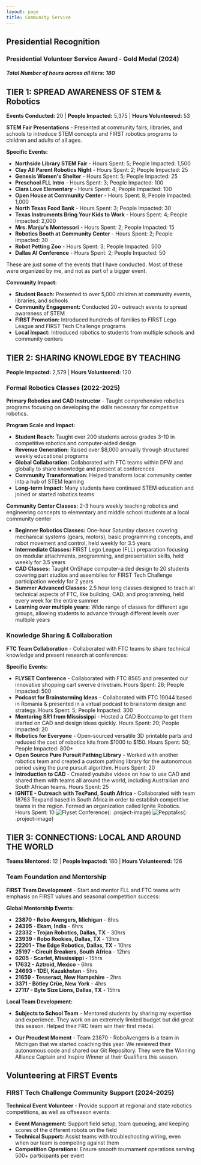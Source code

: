 ```yaml
---
layout: page
title: Community Service
---
```


## Presidential Recognition

### Presidential Volunteer Service Award - Gold Medal (2024)

##### Total Number of hours across all tiers: 180

## TIER 1: SPREAD AWARENESS OF STEM & Robotics
**Events Conducted:** 20 | **People Impacted:** 5,375 | **Hours Volunteered:** 53

**STEM Fair Presentations** - Presented at community fairs, libraries, and schools to introduce STEM concepts and FIRST robotics programs to children and adults of all ages. 

**Specific Events:**
- **Northside Library STEM Fair** - Hours Spent: 5; People Impacted: 1,500
- **Clay All Parent Robotics Night** - Hours Spent: 2; People Impacted: 25
- **Genesis Women's Shelter** - Hours Spent: 5; People Impacted: 25
- **Preschool FLL Intro** - Hours Spent: 3; People Impacted: 100
- **Clara Love Elementary** - Hours Spent: 4; People Impacted: 100
- **Open House at Community Center** - Hours Spent: 8; People Impacted: 1,000
- **North Texas Food Bank** - Hours Spent: 3; People Impacted: 30
- **Texas Instruments Bring Your Kids to Work** - Hours Spent: 4; People Impacted: 2,000
- **Mrs. Manju's Montessori** - Hours Spent: 2; People Impacted: 15
- **Robotics Booth at Community Center** - Hours Spent: 2; People Impacted: 30
- **Robot Petting Zoo** - Hours Spent: 3; People Impacted: 500
- **Dallas AI Conference** - Hours Spent: 2; People Impacted: 50

These are just some of the events that I have conducted. Most of these were organized by me, and not as part of a bigger event. 

**Community Impact:**
- **Student Reach:** Presented to over 5,000 children at community events, libraries, and schools
- **Community Engagement:** Conducted 20+ outreach events to spread awareness of STEM
- **FIRST Promotion:** Introduced hundreds of families to FIRST Lego League and FIRST Tech Challenge programs
- **Local Impact:** Introduced robotics to students from multiple schools and community centers


## TIER 2: SHARING KNOWLEDGE BY TEACHING
**People Impacted:** 2,579 | **Hours Volunteered:** 120

### Formal Robotics Classes (2022-2025)
**Primary Robotics and CAD Instructor** - Taught comprehensive robotics programs focusing on developing the skills necessary for competitive robotics.

**Program Scale and Impact:**
- **Student Reach:** Taught over 200 students across grades 3-10 in competitive robotics and computer-aided design
- **Revenue Generation:** Raised over $8,000 annually through structured weekly educational programs
- **Global Collaboration:** Collaborated with FTC teams within DFW and globally to share knowledge and present at conferences
- **Community Transformation:** Helped transform local community center into a hub of STEM learning
- **Long-term Impact:** Many students have continued STEM education and joined or started robotics teams

**Community Center Classes:** 2-3 hours weekly teaching robotics and engineering concepts to elementary and middle school students at a local community center
- **Beginner Robotics Classes:** One-hour Saturday classes covering mechanical systems (gears, motors), basic programming concepts, and robot movement and control, held weekly for 3.5 years
- **Intermediate Classes:** FIRST Lego League (FLL) preparation focusing on modular attachments, programming, and presentation skills, held weekly for 3.5 years
- **CAD Classes:** Taught OnShape computer-aided design to 20 students covering part studios and assemblies for FIRST Tech Challenge participation weekly for 2 years
- **Summer Advanced Classes:** 2.5 hour long classes designed to teach all technical aspects of FTC, like building, CAD, and programming, held every week for the entire summer
- **Learning over multiple years:** Wide range of classes for different age groups, allowing students to advance through different levels over multiple years

### Knowledge Sharing & Collaboration
**FTC Team Collaboration** - Collaborated with FTC teams to share technical knowledge and present research at conferences:

**Specific Events:**
- **FLYSET Conference** - Collaborated with FTC 8565 and presented our innovative shopping cart swerve drivetrain. Hours Spent: 26; People Impacted: 500
- **Podcast for Brainstorming Ideas** - Collaborated with FTC 19044 based in Romania & presented in a virtual podcast to brainstorm design and strategy. Hours Spent: 5; People Impacted: 300
- **Mentoring SR1 from Mississippi** - Hosted a CAD Bootcamp to get them started on CAD and design ideas quickly. Hours Spent: 20; People Impacted: 20
- **Robotics for Everyone** - Open-sourced versatile 3D printable parts and reduced the cost of robotics kits from \$1000 to $150. Hours Spent: 50; People Impacted: 800+
- **Open Source Pure Pursuit Pathing Library** - Worked with another robotics team and created a custom pathing library for the autonomous period using the pure pursuit algorithm. Hours Spent: 20
- **Introduction to CAD** - Created youtube videos on how to use CAD and shared them with teams all around the world, including Austrailian and South African teams. Hours Spent: 25
- **IGNITE - Outreach with TexPand, South Africa** - Collaborated with team 18763 Texpand based in South Africa in order to establish competitive teams in the region. Formed an organization called Ignite Robotics. Hours Spent: 10
![Flyset Conference](assets\images\flysetconference.png){: .project-image} ![Pepptalks](assets/images/pepptalks.png){: .project-image}

## TIER 3: CONNECTIONS: LOCAL AND AROUND THE WORLD
**Teams Mentored:** 12 | **People Impacted:** 180 | **Hours Volunteered:** 126

### Team Foundation and Mentorship
**FIRST Team Development** - Start and mentor FLL and FTC teams with emphasis on FIRST values and seasonal competition success:

**Global Mentorship Events:**
- **23870 - Robo Avengers, Michigan** - 8hrs
- **24395 - Ekam, India** - 6hrs
- **22332 - Trojan Robotics, Dallas, TX** - 30hrs
- **23939 - Robo Rookies, Dallas, TX** - 13hrs
- **22201 - The Edge Robotics, Dallas, TX** - 10hrs
- **25197 - Circuit Breakers, South Africa** - 12hrs
- **6205 - Scarlet, Mississippi** - 15hrs
- **17632 - Aztroid, Mexico** - 6hrs
- **24693 - 1DEI, Kazakhstan** - 5hrs
- **21659 - Tesseract, New Hampshire** - 2hrs
- **3371 - Bötley Crüe, New York** - 4hrs
- **27117 - Byte Size Lions, Dallas, TX** - 15hrs

**Local Team Development:**
- **Subjects to School Team** - Mentored students by sharing my expertise and experience. They work on an extremely limited budget but did great this season. Helped their FRC team win their first medal.

- **Our Proudest Moment** - Team 23870 - RoboAvengers is a team in Michigan that we started coaching this year. We reviewed their autonomous code and shared our Git Repository. They were the Winning Alliance Captain and Inspire Winner at their Qualifiers this season.


## Volunteering at FIRST Events

### FIRST Tech Challenge Community Support (2024-2025)
**Technical Event Volunteer** - Provide support at regional and state robotics competitions, as well as offseason events:

- **Event Management:** Support field setup, team queueing, and keeping scores of the different robots on the field
- **Technical Support:** Assist teams with troubleshooting wiring, even when our team is competing against them
- **Competition Operations:** Ensure smooth tournament operations serving 500+ participants per event

<br>